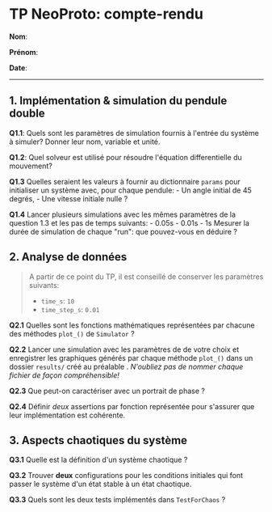
# TP NeoProto: compte-rendu

**Nom**:

**Prénom**:

**Date**:

---

## 1. Implémentation & simulation du pendule double

**Q1.1**: Quels sont les paramètres de simulation fournis à l'entrée du système à simuler? Donner leur nom, variable et unité.

**Q1.2**: Quel solveur est utilisé pour résoudre l'équation differentielle du mouvement?

**Q1.3** Quelles seraient les valeurs à fournir au dictionnaire `params` pour initialiser un système avec, pour chaque pendule:
    - Un angle initial de 45 degrés,
    - Une vitesse initiale nulle ?

**Q1.4** Lancer plusieurs simulations avec les mêmes paramètres de la question 1.3 et les pas de temps suivants:
    - 0.05s
    - 0.01s
    - 1s
Mesurer la durée de simulation de chaque "run": que pouvez-vous en déduire ?


## 2. Analyse de données

> A partir de ce point du TP, il est conseillé de conserver les paramètres suivants:
> - `time_s`: `10`
> - `time_step_s`: `0.01`

**Q2.1** Quelles sont les fonctions mathématiques représentées par chacune des méthodes `plot_()` de `Simulator` ?

**Q2.2** Lancer une simulation avec les paramètres de de votre choix et
enregistrer les graphiques générés par chaque méthode `plot_()` dans un dossier
`results/` créé au préalable . _N'oubliez pas de nommer chaque fichier de façon
compréhensible!_

**Q2.3** Que peut-on caractériser avec un portrait de phase ?

**Q2.4** Définir _deux_ assertions par fonction représentée pour s'assurer que leur implémentation est cohérente.

## 3. Aspects chaotiques du système

**Q3.1** Quelle est la définition d'un système chaotique ?

**Q3.2** Trouver **deux** configurations pour les conditions initiales qui font passer le système d'un état stable à un état chaotique.

**Q3.3** Quels sont les deux tests implémentés dans `TestForChaos` ?

